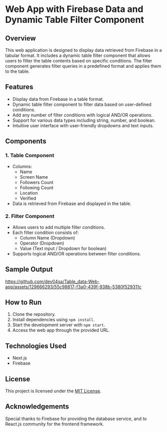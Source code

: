 # Web App with Firebase Data and Dynamic Table Filter Component

## Overview
This web application is designed to display data retrieved from Firebase in a tabular format. It includes a dynamic table filter component that allows users to filter the table contents based on specific conditions. The filter component generates filter queries in a predefined format and applies them to the table.

## Features
- Display data from Firebase in a table format.
- Dynamic table filter component to filter data based on user-defined conditions.
- Add any number of filter conditions with logical AND/OR operations.
- Support for various data types including string, number, and boolean.
- Intuitive user interface with user-friendly dropdowns and text inputs.

## Components
### 1. Table Component
- Columns:
  - Name
  - Screen Name
  - Followers Count
  - Following Count
  - Location
  - Verified
- Data is retrieved from Firebase and displayed in the table.

### 2. Filter Component
- Allows users to add multiple filter conditions.
- Each filter condition consists of:
  - Column Name (Dropdown)
  - Operator (Dropdown)
  - Value (Text input / Dropdown for boolean)
- Supports logical AND/OR operations between filter conditions.



## Sample Output


https://github.com/dev04sa/Table_data-Web-app/assets/129666293/55c98817-f3a0-439f-938b-5380f529311c



## How to Run
1. Clone the repository.
2. Install dependencies using `npm install`.
3. Start the development server with `npm start`.
4. Access the web app through the provided URL.

## Technologies Used
- Next.js
- Firebase




## License
This project is licensed under the [MIT License](LICENSE).

## Acknowledgements
Special thanks to Firebase for providing the database service, and to React.js community for the frontend framework.
